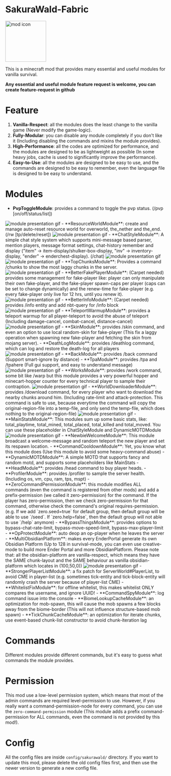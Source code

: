 # SakuraWald-Fabric
<img src="https://github.com/SakuraWald/sakurawald-fabric/raw/master/src/main/resources/assets/sakurawald/icon.png" width="128" alt="mod icon">

This is a minecraft mod that provides many essential and useful modules for vanilla survival.

**Any essential and useful module feature request is welcome, you can create feature-request in github**

# Feature
1. **Vanilla-Respect**: all the modules does the least change to the vanilla game (Never modify the game-logic).
2. **Fully-Modular**: you can disable any module completely if you don't like it (Including disabling the commands and
   mixins the module provides).
3. **High-Performance**: all the codes are optimized for performance, and the modules are designed to be as lightweight as
   possible (In some heavy jobs, cache is used to significantly improve the performance).
4. **Easy-to-Use**: all the modules are designed to be easy to use, and the commands are designed to be easy to remember, even the language file is designed to be easy to understand.

# Modules
- **PvpToggleModule**: provides a command to toggle the pvp status. (/pvp [on/off/status/list])
<img src="https://github.com/SakuraWald/sakurawald-fabric/raw/master/.github/images/pvp-toggle.gif" alt="module presentation gif">
- **ResourceWorldModule**: create and manage auto-reset resource world for overworld, the_nether and the_end.  (/rw [tp/delete/reset])
<img src="https://github.com/SakuraWald/sakurawald-fabric/raw/master/.github/images/resource-world.gif" alt="module presentation gif">
- **ChatStyleModule**: A simple chat style system which supports mini-message based parser, mention players, message format settings, chat-history remember and display ("item" -> item-display/shulker-box-display, "inv" -> inventory-display, "ender" -> enderchest-display). (/chat)
<img src="https://github.com/SakuraWald/sakurawald-fabric/raw/master/.github/images/chat-style.gif" alt="module presentation gif">
<img src="https://github.com/SakuraWald/sakurawald-fabric/raw/master/.github/images/display.gif" alt="module presentation gif">
- **TopChunksModule**: Provides a command /chunks to show the most laggy chunks in the server.
<img src="https://github.com/SakuraWald/sakurawald-fabric/raw/master/.github/images/top-chunks.gif" alt="module presentation gif">
- **BetterFakePlayerModule**: (Carpet needed) provides some management for fake-player like: player can only manipulate their own fake-player, and the fake-player spawn-caps per player (caps can be set to change dynamically) and the renew-time for fake-player (e.g. every fake-player only live for 12 hrs, until you renew it).
<img src="https://github.com/SakuraWald/sakurawald-fabric/raw/master/.github/images/better-fake-player.gif" alt="module presentation gif">
- **BetterInfoModule**: (Carpet needed) provides /info entity and add nbt-query for /info block
<img src="https://github.com/SakuraWald/sakurawald-fabric/raw/master/.github/images/better-info.gif" alt="module presentation gif">
- **TeleportWarmupModule**: provides a teleport warmup for all player-teleport to avoid the abuse of teleport (Including damage-cancel, combat-cancel, distance-cancel)
<img src="https://github.com/SakuraWald/sakurawald-fabric/raw/master/.github/images/teleport-warmup.gif" alt="module presentation gif">
- **SkinModule**: provides /skin command, and even an option to use local random-skin for fake-player (This fix a laggy operation when spawning new fake-player and fetching the skin from mojang server).
- **DeathLogModule**: provides /deathlog command, which can log and restore the death-log for all players 
<img src="https://github.com/SakuraWald/sakurawald-fabric/raw/master/.github/images/death-log.gif" alt="module presentation gif">
- **BackModule**: provides /back command (Support smart-ignore by distance)
- **TpaModule**: provides /tpa and /tpahere (Full gui support, and easy to understand message)
<img src="https://github.com/SakuraWald/sakurawald-fabric/raw/master/.github/images/tpa.gif" alt="module presentation gif">
- **WorksModule**: provides /work command, some bit like /warp but this module provides a very powerful hopper and minecart-hopper counter for every technical player to sample their contraption.
<img src="https://github.com/SakuraWald/sakurawald-fabric/raw/master/.github/images/works.gif" alt="module presentation gif">
- **WorldDownloaderModule**: provides /download command, for every player who want to download the nearby chunks around him. (Including rate-limit and attack-protection. This command is safe to use, because everytime the command will copy the original-region-file into a temp-file, and only send the temp-file, which does nothing to the original-region-file)
<img src="https://github.com/SakuraWald/sakurawald-fabric/raw/master/.github/images/download.gif" alt="module presentation gif">
- **MainStatsModule**: This modules sum up some basic stats, like: total_playtime, total_mined, total_placed, total_killed and total_moved. You can use these placeholder in ChatStyleModule and DynamicMOTDModule
<img src="https://github.com/SakuraWald/sakurawald-fabric/raw/master/.github/images/main-stats.gif" alt="module presentation gif">
- **NewbieWelcomeModule**: This module broadcast a welcome-message and random teleport the new player and set its respawn location.
- **CommandCooldownModule**: Yet, you know what this module does (Use this module to avoid some heavy-command abuse)
- **DynamicMOTDModule**: A simple MOTD that supports fancy and random motd, and supports some placeholders like MainStats
- **HeadModule**: provides /head command to buy player heads.
- **ProfilerModule**: provides /profiler to sample the server health. (Including os, vm, cpu, ram, tps, mspt)
- **ZeroCommandPermissionModule**: this module modifies ALL commands (even the command is registered from other mods) and add a prefix-permission (we called it zero-permission) for the command. If the player has zero-permission, then we check zero-permission for that command, otherwise check the command's original requires-permission. (e.g. If we add `zero.seed=true` for default group, then default group will be able to use `/seed`. If `zero.help=false`, then the default group will not able to use `/help` anymore)
- **BypassThingsModule**: provides options to bypass-chat-rate-limit, bypass-move-speed-limit, bypass-max-player-limit
- **OpProtectModule**: auto deop an op-player when he leaves the server
- **MultiObsidianPlatform**: makes every EnderPortal generate its own Obsidian Platform (Up to 128 in survival-mode, you can even use creative-mode to build more Ender Portal and more ObsidianPlatform. Please note that: all the obsidian-platform are vanilla-respect, which means they have the SAME chunk-layout and the SAME behaviour as vanilla obsidian-platform which locates in (100,50,0))
<img src="https://github.com/SakuraWald/sakurawald-fabric/raw/master/.github/images/multi-obsidian-platform.gif" alt="module presentation gif">
- **StrongerPlayerListModule**: a fix patch for ServerWorld#PlayerList, to avoid CME in player-list (e.g. sometimes tick-entity and tick-block-entity will randomly crash the server because of player-list CME)
- **WhitelistFixModule**: for offline whitelist, this makes whitelist ONLY compares the username, and ignore UUID!
- **CommandSpyModule**: log command issue into the console
- **BiomeLookupCacheModule**: an optimization for mob-spawn, this will cause the mob spawns a few blocks away from the biome-border (This will not influence structure-based mob spawn)
- **TickChunkCacheModule**: an optimization for iterate chunks, use event-based chunk-list constructor to avoid chunk-iteration lag

# Commands
Different modules provide different commands, but it's easy to guess what commands the module provides.

# Permission
This mod use a low-level permission system, which means that most of the admin commands are required level-permission to use. However, if you really want a command-permission-node for every command, you can use the `zero-command-permission` module (This module adds a prefix command-permission for ALL commands, even the command is not provided by this mod!).

# Config
All the config files are inside `config/sakurawald/` directory.
If you want to update this mod, please delete the old config files first, and then use the newer version to generate a new config file.